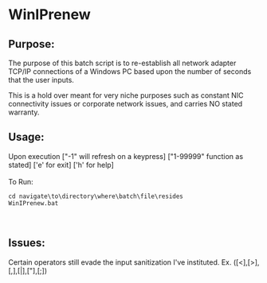 # WinIPrenew


## Purpose:
The purpose of this batch script is to re-establish all network adapter TCP/IP connections of a Windows PC based upon the number of seconds that the user inputs.</br>

This is a hold over meant for very niche purposes such as constant NIC connectivity issues or corporate network issues, and carries NO stated warranty.</br>  

## Usage:
Upon execution ["-1" will refresh on a keypress] ["1-99999" function as stated] ['e' for exit] ['h' for help]</br>
</br>
To Run:
```
cd navigate\to\directory\where\batch\file\resides
WinIPrenew.bat
```
</br>

## Issues:
Certain operators still evade the input sanitization I've instituted. Ex. ([<],[>],[,],[|],["],[;])
